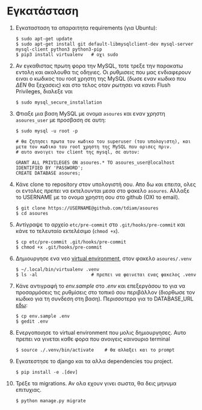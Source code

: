 # Εγκατάσταση

1. Εγκατασταση τα απαραιτητα requirements (για Ubuntu):

    ```
    $ sudo apt-get update
    $ sudo apt-get install git default-libmysqlclient-dev mysql-server mysql-client python3 python3-pip
    $ pip3 install virtualenv   # οχι sudo
    ```

1. Αν εγκαθιστας πρωτη φορα την MySQL, τοτε τρεξε την παρακατω εντολη και ακολουθα τις οδηγιες. Οι ρυθμισεις που μας ενδιαφερουν ειναι ο κωδικος του root χρηστη της MySQL (δωσε εναν κωδικο που *ΔΕΝ* θα ξεχασεις) και στο τελος οταν ρωτησει να κανει Flush Privileges, διαλεξε ναι

    ```
    $ sudo mysql_secure_installation
    ```

1. Φτιαξε μια βαση MySQL με ονομα `asoures` και εναν χρηστη `asoures_user` με προσβαση σε αυτη:

    ```
    $ sudo mysql -u root -p

    # θα ζητησει πρωτα τον κωδικο του superuser (του υπολογιστη), και μετα τον κωδικο του root χρηστη της MySQL που ορισες πριν.
    # αυτο ανοιγει τον client της mysql, σε αυτον:

    GRANT ALL PRIVILEGES ON asoures.* TO asoures_user@localhost IDENTIFIED BY 'PASSWORD';
    CREATE DATABASE asoures;
    ```

1. Κάνε clone το repository στον υπολογιστή σου. Απο δω και επειτα, ολες οι εντολες *πρεπει* να εκτελουνται μεσα στο φακελο `asoures`. Αλλαξε το USERNAME με το ονομα χρηστη σου στο github (OXI το email).

    ```
    $ git clone https://USERNAME@github.com/tdiam/asoures
    $ cd asoures
    ```

1. Αντίγραψε το αρχείο `etc/pre-commit` στο `.git/hooks/pre-commit` και κάνε το τελευταίο εκτελέσιμο (`chmod +x`).

    ```
    $ cp etc/pre-commit .git/hooks/pre-commit
    $ chmod +x .git/hooks/pre-commit
    ```

1. Δημιουργησε ενα νεο [virtual environment](https://realpython.com/python-virtual-environments-a-primer/), στον φακελο `asoures/.venv`

    ```
    $ ~/.local/bin/virtualenv .venv
    $ ls -al                    # πρεπει να φαινεται ενας φακελος .venv
    ```

1. Κάνε αντιγραφή το *env.sample* στο *.env* και επεξεργάσου το για να προσαρμόσεις τις ρυθμίσεις στο τοπικό σου περιβάλλον (διορθωσε τον κωδικο για τη συνδεση στη βαση). Περισσοτερα για το DATABASE_URL [εδω](https://github.com/kennethreitz/dj-database-url#url-schema):

    ```
    $ cp env.sample .env
    $ gedit .env
    ```

1. Ενεργοποιησε το virtual environment που μολις δημιουργησες. Αυτο πρεπει να γινεται καθε φορα που ανοιγεις καινουριο terminal

    ```
    $ source ./.venv/bin/activate    # θα αλλαξει και το prompt
    ```

1. Εγκατεστησε το django και τα αλλα dependencies του project.

    ```
    $ pip install -e .[dev]
    ```

1. Τρέξε τα migrations. Αν ολα εχουν γινει σωστα, θα δεις μηνυμα επιτυχιας.

    ```
    $ python manage.py migrate
    ```
